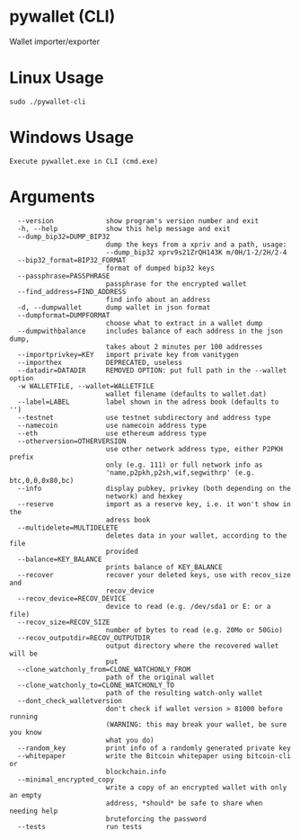 # pywallet (CLI)
Wallet importer/exporter

# Linux Usage
    sudo ./pywallet-cli

# Windows Usage
    Execute pywallet.exe in CLI (cmd.exe)

# Arguments                      
      --version             show program's version number and exit
      -h, --help            show this help message and exit
      --dump_bip32=DUMP_BIP32
                            dump the keys from a xpriv and a path, usage:
                            --dump_bip32 xprv9s21ZrQH143K m/0H/1-2/2H/2-4
      --bip32_format=BIP32_FORMAT
                            format of dumped bip32 keys
      --passphrase=PASSPHRASE
                            passphrase for the encrypted wallet
      --find_address=FIND_ADDRESS
                            find info about an address
      -d, --dumpwallet      dump wallet in json format
      --dumpformat=DUMPFORMAT
                            choose what to extract in a wallet dump
      --dumpwithbalance     includes balance of each address in the json dump,
                            takes about 2 minutes per 100 addresses
      --importprivkey=KEY   import private key from vanitygen
      --importhex           DEPRECATED, useless
      --datadir=DATADIR     REMOVED OPTION: put full path in the --wallet option
      -w WALLETFILE, --wallet=WALLETFILE
                            wallet filename (defaults to wallet.dat)
      --label=LABEL         label shown in the adress book (defaults to '')
      --testnet             use testnet subdirectory and address type
      --namecoin            use namecoin address type
      --eth                 use ethereum address type
      --otherversion=OTHERVERSION
                            use other network address type, either P2PKH prefix
                            only (e.g. 111) or full network info as
                            'name,p2pkh,p2sh,wif,segwithrp' (e.g. btc,0,0,0x80,bc)
      --info                display pubkey, privkey (both depending on the
                            network) and hexkey
      --reserve             import as a reserve key, i.e. it won't show in the
                            adress book
      --multidelete=MULTIDELETE
                            deletes data in your wallet, according to the file
                            provided
      --balance=KEY_BALANCE
                            prints balance of KEY_BALANCE
      --recover             recover your deleted keys, use with recov_size and
                            recov_device
      --recov_device=RECOV_DEVICE
                            device to read (e.g. /dev/sda1 or E: or a file)
      --recov_size=RECOV_SIZE
                            number of bytes to read (e.g. 20Mo or 50Gio)
      --recov_outputdir=RECOV_OUTPUTDIR
                            output directory where the recovered wallet will be
                            put
      --clone_watchonly_from=CLONE_WATCHONLY_FROM
                            path of the original wallet
      --clone_watchonly_to=CLONE_WATCHONLY_TO
                            path of the resulting watch-only wallet
      --dont_check_walletversion
                            don't check if wallet version > 81000 before running
                            (WARNING: this may break your wallet, be sure you know
                            what you do)
      --random_key          print info of a randomly generated private key
      --whitepaper          write the Bitcoin whitepaper using bitcoin-cli or
                            blockchain.info
      --minimal_encrypted_copy
                            write a copy of an encrypted wallet with only an empty
                            address, *should* be safe to share when needing help
                            bruteforcing the password
      --tests               run tests
